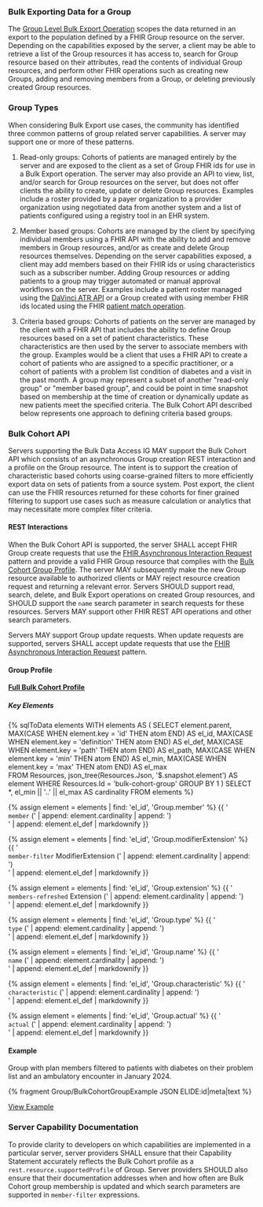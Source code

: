 ### Bulk Exporting Data for a Group

The [Group Level Bulk Export Operation](export.html#endpoint---group-of-patients) scopes the data returned in an export to the population defined by a FHIR Group resource on the server. Depending on the capabilities exposed by the server, a client may be able to retrieve a list of the Group resources it has access to, search for Group resource based on their attributes, read the contents of individual Group resources, and perform other FHIR operations such as creating new Groups, adding and removing members from a Group, or deleting previously created Group resources.

### Group Types

When considering Bulk Export use cases, the community has identified three common patterns of group related server capabilities. A server may support one or more of these patterns.

1. Read-only groups:  Cohorts of patients are managed entirely by the server and are exposed to the client as a set of Group FHIR ids for use in a Bulk Export operation. The server may also provide an API to view, list, and/or search for Group resources on the server, but does not offer clients the ability to create, update or delete Group resources. Examples include a roster provided by a payer organization to a provider organization using negotiated data from another system and a list of patients configured using a registry tool in an EHR system. 

2. Member based groups: Cohorts are managed by the client by specifying individual members using a FHIR API with the ability to add and remove members in Group resources, and/or as create and delete Group resources themselves. Depending on the server capabilities exposed, a client may add members based on their FHIR ids or using characteristics such as a subscriber number. Adding Group resources or adding patients to a group may trigger automated or manual approval workflows on the server. Examples include a patient roster managed using the [DaVinci ATR API](https://hl7.org/fhir/us/davinci-atr/) or a Group created with using member FHIR ids located using the FHIR [patient match operation](https://hl7.org/fhir/patient-operation-match.html).

3. Criteria based groups: Cohorts of patients on the server are managed by the client with a FHIR API that includes the ability to define Group resources based on a set of patient characteristics. These characteristics are then used by the server to associate members with the group. Examples would be a client that uses a FHIR API to create a cohort of patients who are assigned to a specific practitioner, or a cohort of patients with a problem list condition of diabetes and a visit in the past month. A group may represent a subset of another "read-only group" or "member based group", and could be point in time snapshot based on membership at the time of creation or dynamically update as new patients meet the specified criteria. The Bulk Cohort API described below represents one approach to defining criteria based groups.

### Bulk Cohort API

Servers supporting the Bulk Data Access IG MAY support the Bulk Cohort API which consists of an asynchronous Group creation REST interaction and a profile on the Group resource. The intent is to support the creation of characteristic based cohorts using coarse-grained filters to more efficiently export data on sets of patients from a source system. Post export, the client can use the FHIR resources returned for these cohorts for finer grained filtering to support use cases such as measure calculation or analytics that may necessitate more complex filter criteria.

#### REST Interactions

When the Bulk Cohort API is supported, the server SHALL accept FHIR Group create requests that use the [FHIR Asynchronous Interaction Request](https://hl7.org/fhir/async-bundle.html) pattern and provide a valid FHIR Group resource that complies with the [Bulk Cohort Group Profile](#group-profile). The server MAY subsequently make the new Group resource available to authorized clients or MAY reject resource creation request and returning a relevant error.  Servers SHOULD support read, search, delete, and Bulk Export operations on created Group resources, and SHOULD support the `name` search parameter in search requests for these resources. Servers MAY support other FHIR REST API operations and other search parameters. 

Servers MAY support Group update requests. When update requests are supported, servers SHALL accept update requests that use the [FHIR Asynchronous Interaction Request](https://hl7.org/fhir/async-bundle.html) pattern.

#### Group Profile

**[Full Bulk Cohort Profile](StructureDefinition-bulk-cohort-group.html)**


##### Key Elements

{% sqlToData elements 
	WITH elements AS (
		SELECT 
		element.parent,
		MAX(CASE WHEN element.key = 'id' THEN atom END) AS el_id,
		MAX(CASE WHEN element.key = 'definition' THEN atom END) AS el_def,
		MAX(CASE WHEN element.key = 'path' THEN atom END) AS el_path,
		MAX(CASE WHEN element.key = 'min' THEN atom END) AS el_min,	
		MAX(CASE WHEN element.key = 'max' THEN atom END) AS el_max	
		FROM Resources,
			json_tree(Resources.Json, '$.snapshot.element') AS element
		WHERE Resources.Id = 'bulk-cohort-group'
		GROUP BY 1
	)
	SELECT *,
	el_min || '..' || el_max AS cardinality
	FROM elements
%}

{% assign element = elements | find: 'el_id', 'Group.member' %}
{{ '<br/><code>member</code> (' | append: element.cardinality | append: ')<br/>' | append: element.el_def | markdownify }}

{% assign element = elements | find: 'el_id', 'Group.modifierExtension' %}
{{ '<br/><code>member-filter</code> ModifierExtension (' | append: element.cardinality | append: ')<br/>' | append: element.el_def | markdownify }}

{% assign element = elements | find: 'el_id', 'Group.extension' %}
{{ '<br/><code>members-refreshed</code> Extension (' | append: element.cardinality | append: ')<br/>' | append: element.el_def | markdownify }}

{% assign element = elements | find: 'el_id', 'Group.type' %}
{{ '<br/><code>type</code> (' | append: element.cardinality | append: ')<br/>' | append: element.el_def | markdownify }}

{% assign element = elements | find: 'el_id', 'Group.name' %}
{{ '<br/><code>name</code> (' | append: element.cardinality | append: ')<br/>' | append: element.el_def | markdownify }}

{% assign element = elements | find: 'el_id', 'Group.characteristic' %}
{{ '<br/><code>characteristic</code> (' | append: element.cardinality | append: ')<br/>' | append: element.el_def | markdownify }}

{% assign element = elements | find: 'el_id', 'Group.actual' %}
{{ '<br/><code>actual</code> (' | append: element.cardinality | append: ')<br/>' | append: element.el_def | markdownify }}

#### Example

Group with plan members filtered to patients with diabetes on their problem list and an ambulatory encounter in January 2024.

{% fragment Group/BulkCohortGroupExample JSON ELIDE:id|meta|text %}

[View Example](Group-BulkCohortGroupExample.json.html)

### Server Capability Documentation
To provide clarity to developers on which capabilities are implemented in a particular server, server providers SHALL ensure that their Capability Statement accurately reflects the Bulk Cohort profile as a `rest.resource.supportedProfile` of Group.  Server providers SHOULD also ensure that their documentation addresses when and how often are Bulk Cohort group membership is updated and which search parameters are supported in `member-filter` expressions.
